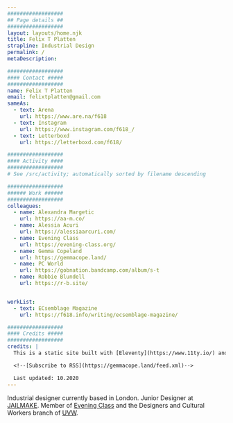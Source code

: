 ```yaml
---
##################
## Page details ##
##################
layout: layouts/home.njk
title: Felix T Platten
strapline: Industrial Design
permalink: /
metaDescription:

##################
#### Contact #####
##################
name: Felix T Platten
email: felixtplatten@gmail.com
sameAs:
  - text: Arena
    url: https://www.are.na/f618
  - text: Instagram
    url: https://www.instagram.com/f618_/
  - text: Letterboxd
    url: https://letterboxd.com/f618/

##################
#### Activity ####
##################
# See /src/activity; automatically sorted by filename descending

##################
###### Work ######
##################
colleagues:
  - name: Alexandra Margetic
    url: https://aa-m.co/
  - name: Alessia Acuri 
    url: https://alessiaarcuri.com/
  - name: Evening Class
    url: https://evening-class.org/
  - name: Gemma Copeland
    url: https://gemmacope.land/
  - name: PC World
    url: https://gobnation.bandcamp.com/album/s-t
  - name: Robbie Blundell
    url: https://r-b.site/


workList:
  - text: ECsemblage Magazine
    url: https://f618.info/writing/ecsemblage-magazine/

##################
#### Credits #####
##################
credits: |
  This is a static site built with [Eleventy](https://www.11ty.io/) and [Arena](https://www.are.na/) by Piper Haywood. If you’re interested, you can check out the [Github repo](https://github.com/GemCopeland/personal-website). Your data isn’t collected when using this site.

  <!--[Subscribe to RSS](https://gemmacope.land/feed.xml)-->

  Last updated: 10.2020
---
```


Industrial designer currently based in London. Junior Designer at [JAILMAKE](https://jailmake.com). Member of [Evening Class](https://evening-class.org) and the Designers and Cultural Workers branch of [UVW](https://twitter.com/UVW_DCW).
